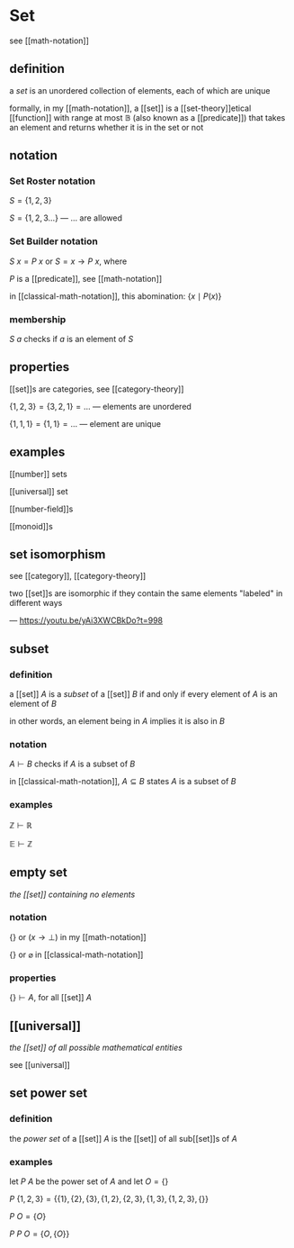 # Set

see [[math-notation]]

## definition

a _set_ is an unordered collection of elements, each of which are unique

formally, in my [[math-notation]], a [[set]] is a [[set-theory]]etical [[function]] with range at most $\mathbb B$ (also known as a [[predicate]]) that takes an element and returns whether it is in the set or not

## notation

### Set Roster notation

$S = \lbrace 1, 2, 3 \rbrace$

$S = \lbrace 1, 2, 3 \dots \rbrace$ &mdash; $\dots$ are allowed

### Set Builder notation

$S\ x = P\ x$ or $S = x \rightarrow P\ x$, where

$P$ is a [[predicate]], see [[math-notation]]

in [[classical-math-notation]], this abomination: $\lbrace x \mid P(x) \rbrace$

### membership

$S\ a$ checks if $a$ is an element of $S$

## properties

[[set]]s are categories, see [[category-theory]]

$\lbrace 1, 2, 3 \rbrace = \lbrace 3, 2, 1 \rbrace = \dots$ &mdash; elements are unordered

$\lbrace 1, 1, 1 \rbrace = \lbrace 1, 1 \rbrace = \dots$ &mdash; element are unique

## examples

[[number]] sets

[[universal]] set

[[number-field]]s

[[monoid]]s

## set isomorphism

see [[category]], [[category-theory]]

two [[set]]s are isomorphic if they contain the same elements "labeled" in different ways

&mdash; <https://youtu.be/yAi3XWCBkDo?t=998>

## subset

### definition

a [[set]] $A$ is a _subset_ of a [[set]] $B$ if and only if every element of $A$ is an element of $B$

in other words, an element being in $A$ implies it is also in $B$

### notation

$A \vdash B$ checks if $A$ is a subset of $B$

in [[classical-math-notation]], $A \subseteq B$ states $A$ is a subset of $B$

### examples

$\mathbb Z \vdash \mathbb R$

$\mathbb E \vdash \mathbb Z$

## empty set

_the [[set]] containing no elements_

### notation

$\lbrace \rbrace$ or $(x \rightarrow \bot)$ in my [[math-notation]]

$\lbrace \rbrace$ or $\varnothing$ in [[classical-math-notation]]

### properties

$\lbrace \rbrace \vdash A$, for all [[set]] $A$

## [[universal]]

_the [[set]] of all possible mathematical entities_

see [[universal]]

## set power set

### definition

the _power set_ of a [[set]] $A$ is the [[set]] of all sub[[set]]s of $A$

### examples

let $P\ A$ be the power set of $A$ and let $O = \lbrace \rbrace$

$P\ \lbrace 1, 2, 3 \rbrace = \lbrace \lbrace 1 \rbrace, \lbrace 2 \rbrace, \lbrace 3 \rbrace, \lbrace 1, 2 \rbrace, \lbrace 2, 3 \rbrace, \lbrace 1, 3 \rbrace, \lbrace 1, 2, 3 \rbrace, \lbrace \rbrace \rbrace$

$P\ O = \lbrace O \rbrace$

$P\ P\ O = \lbrace O, \lbrace O \rbrace \rbrace$
